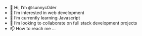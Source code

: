 - 👋 Hi, I’m @sunnyc0der
- 👀 I’m interested in web development
- 🌱 I’m currently learning Javascript
- 💞️ I’m looking to collaborate on full stack development projects
- 📫 How to reach me ...

<!---
sunnyc0der/sunnyc0der is a ✨ special ✨ repository because its `README.md` (this file) appears on your GitHub profile.
You can click the Preview link to take a look at your changes.
--->
